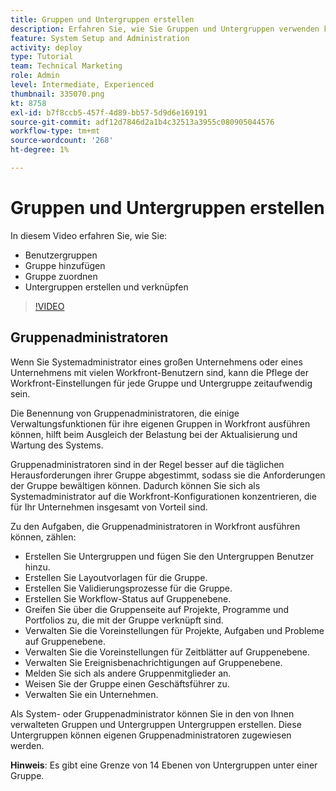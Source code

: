 ```yaml
---
title: Gruppen und Untergruppen erstellen
description: Erfahren Sie, wie Sie Gruppen und Untergruppen verwenden können, damit die Benutzerorganisation und die Berechtigungen funktionieren. Erfahren Sie, wie Sie eine Gruppe und Untergruppen erstellen.
feature: System Setup and Administration
activity: deploy
type: Tutorial
team: Technical Marketing
role: Admin
level: Intermediate, Experienced
thumbnail: 335070.png
kt: 8758
exl-id: b7f8ccb5-457f-4d89-bb57-5d9d6e169191
source-git-commit: adf12d7846d2a1b4c32513a3955c080905044576
workflow-type: tm+mt
source-wordcount: '268'
ht-degree: 1%

---
```


# Gruppen und Untergruppen erstellen

In diesem Video erfahren Sie, wie Sie:

* Benutzergruppen
* Gruppe hinzufügen
* Gruppe zuordnen
* Untergruppen erstellen und verknüpfen

>[!VIDEO](https://video.tv.adobe.com/v/335070/?quality=12)

## Gruppenadministratoren

Wenn Sie Systemadministrator eines großen Unternehmens oder eines Unternehmens mit vielen Workfront-Benutzern sind, kann die Pflege der Workfront-Einstellungen für jede Gruppe und Untergruppe zeitaufwendig sein.

Die Benennung von Gruppenadministratoren, die einige Verwaltungsfunktionen für ihre eigenen Gruppen in Workfront ausführen können, hilft beim Ausgleich der Belastung bei der Aktualisierung und Wartung des Systems.

Gruppenadministratoren sind in der Regel besser auf die täglichen Herausforderungen ihrer Gruppe abgestimmt, sodass sie die Anforderungen der Gruppe bewältigen können. Dadurch können Sie sich als Systemadministrator auf die Workfront-Konfigurationen konzentrieren, die für Ihr Unternehmen insgesamt von Vorteil sind.

Zu den Aufgaben, die Gruppenadministratoren in Workfront ausführen können, zählen:

* Erstellen Sie Untergruppen und fügen Sie den Untergruppen Benutzer hinzu.
* Erstellen Sie Layoutvorlagen für die Gruppe.
* Erstellen Sie Validierungsprozesse für die Gruppe.
* Erstellen Sie Workflow-Status auf Gruppenebene.
* Greifen Sie über die Gruppenseite auf Projekte, Programme und Portfolios zu, die mit der Gruppe verknüpft sind.
* Verwalten Sie die Voreinstellungen für Projekte, Aufgaben und Probleme auf Gruppenebene.
* Verwalten Sie die Voreinstellungen für Zeitblätter auf Gruppenebene.
* Verwalten Sie Ereignisbenachrichtigungen auf Gruppenebene.
* Melden Sie sich als andere Gruppenmitglieder an.
* Weisen Sie der Gruppe einen Geschäftsführer zu.
* Verwalten Sie ein Unternehmen.

Als System- oder Gruppenadministrator können Sie in den von Ihnen verwalteten Gruppen und Untergruppen Untergruppen erstellen. Diese Untergruppen können eigenen Gruppenadministratoren zugewiesen werden.

**Hinweis**: Es gibt eine Grenze von 14 Ebenen von Untergruppen unter einer Gruppe.

